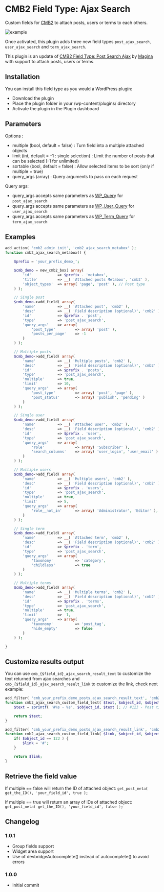 CMB2 Field Type: Ajax Search
==================

Custom fields for [CMB2](https://github.com/WebDevStudios/CMB2) to attach posts, users or terms to each others.

![example](example.gif)

Once activated, this plugin adds three new field types `post_ajax_search`, `user_ajax_search` and `term_ajax_search`.

This plugin is an update of [CMB2 Field Type: Post Search Ajax](https://github.com/alexis-magina/cmb2-field-post-search-ajax) by [Magina](http://magina.fr/) with support to attach posts, users or terms.

## Installation

You can install this field type as you would a WordPress plugin:

- Download the plugin
- Place the plugin folder in your /wp-content/plugins/ directory
- Activate the plugin in the Plugin dashboard

## Parameters

Options : 
- multiple (bool, default = false) : Turn field into a multiple attached objects
- limit (int, default = -1 : single selection) : Limit the number of posts that can be selected (-1 for unlimited)
- sortable (bool, default = false) : Allow selected items to be sort (only if multiple = true)
- query_args (array) : Query arguments to pass on each request

Query args:
- query_args accepts same parameters as [WP_Query](https://codex.wordpress.org/Class_Reference/WP_Query) for `post_ajax_search`
- query_args accepts same parameters as [WP_User_Query](https://codex.wordpress.org/Class_Reference/WP_User_Query) for `user_ajax_search`
- query_args accepts same parameters as [WP_Term_Query](https://developer.wordpress.org/reference/classes/wp_term_query/) for `term_ajax_search`

## Examples

```php
add_action( 'cmb2_admin_init', 'cmb2_ajax_search_metabox' );
function cmb2_ajax_search_metabox() {

	$prefix = 'your_prefix_demo_';

	$cmb_demo = new_cmb2_box( array(
		'id'            => $prefix . 'metabox',
		'title'         => __( 'Attached posts Metabox', 'cmb2' ),
		'object_types'  => array( 'page', 'post' ), // Post type
	) );

	// Single post
	$cmb_demo->add_field( array(
		'name'          => __( 'Attached post', 'cmb2' ),
		'desc'          => __( 'Field description (optional)', 'cmb2' ),
		'id'            => $prefix . 'post',
		'type'          => 'post_ajax_search',
		'query_args'	=> array(
			'post_type'			=> array( 'post' ),
			'posts_per_page'	=> -1
		)
	) );

	// Multiple posts
	$cmb_demo->add_field( array(
		'name'          => __( 'Multiple posts', 'cmb2' ),
		'desc'          => __( 'Field description (optional)', 'cmb2' ),
		'id'            => $prefix . 'posts',
		'type'          => 'post_ajax_search',
		'multiple'      => true,
		'limit'      	=> 10,
		'query_args'	=> array(
			'post_type'			=> array( 'post', 'page' ),
			'post_status'		=> array( 'publish', 'pending' )
		)
	) );

	// Single user
	$cmb_demo->add_field( array(
		'name'          => __( 'Attached user', 'cmb2' ),
		'desc'          => __( 'Field description (optional)', 'cmb2' ),
		'id'            => $prefix . 'user',
		'type'          => 'post_ajax_search',
		'query_args'	=> array(
			'role'				=> array( 'Subscriber' ),
			'search_columns' 	=> array( 'user_login', 'user_email' )
		)
	) );

	// Multiple users
	$cmb_demo->add_field( array(
		'name'          => __( 'Multiple users', 'cmb2' ),
		'desc'          => __( 'Field description (optional)', 'cmb2' ),
		'id'            => $prefix . 'users',
		'type'          => 'post_ajax_search',
		'multiple'      => true,
		'limit'      	=> 5,
		'query_args'	=> array(
			'role__not_in'		=> array( 'Administrator', 'Editor' ),
		)
	) );

	// Single term
	$cmb_demo->add_field( array(
		'name'          => __( 'Attached term', 'cmb2' ),
		'desc'          => __( 'Field description (optional)', 'cmb2' ),
		'id'            => $prefix . 'term',
		'type'          => 'post_ajax_search',
		'query_args'	=> array(
			'taxonomy'			=> 'category',
			'childless'			=> true
		)
	) );

	// Multiple terms
	$cmb_demo->add_field( array(
		'name'          => __( 'Multiple terms', 'cmb2' ),
		'desc'          => __( 'Field description (optional)', 'cmb2' ),
		'id'            => $prefix . 'terms',
		'type'          => 'post_ajax_search',
		'multiple'      => true,
		'limit'      	=> -1,
		'query_args'	=> array(
			'taxonomy'			=> 'post_tag',
			'hide_empty'		=> false
		)
	) );

}
```

## Customize results output

You can use `cmb_{$field_id}_ajax_search_result_text` to customize the text returned from ajax searches and `cmb_{$field_id}_ajax_search_result_link` to customize the link, check next example:

```php
add_filter( 'cmb_your_prefix_demo_posts_ajax_search_result_text', 'cmb2_ajax_search_custom_field_text', 10, 3 );
function cmb2_ajax_search_custom_field_text( $text, $object_id, $object_type ) {
	$text = sprintf( '#%s - %s', $object_id, $text ); // #123 - Post title

	return $text;
}

add_filter( 'cmb_your_prefix_demo_posts_ajax_search_result_link', 'cmb2_ajax_search_custom_field_link', 10, 3 );
function cmb2_ajax_search_custom_field_link( $link, $object_id, $object_type ) {
	if( $object_id == 123 ) {
		$link = '#';
	}

	return $link;
}
```

## Retrieve the field value

If multiple == false will return the ID of attached object:
`get_post_meta( get_the_ID(), 'your_field_id', true );`

If multiple == true will return an array of IDs of attached object:
`get_post_meta( get_the_ID(), 'your_field_id', false );`

## Changelog

### 1.0.1
* Group fields support
* Widget area support
* Use of devbridgeAutocomplete() instead of autocomplete() to avoid errors

### 1.0.0
* Initial commit
